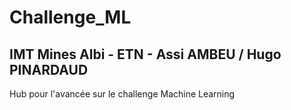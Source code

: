 # Challenge_ML
## IMT Mines Albi - ETN - Assi AMBEU / Hugo PINARDAUD
Hub pour l'avancée sur le challenge Machine Learning
